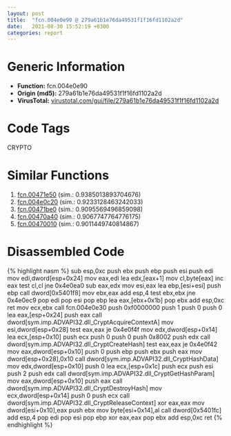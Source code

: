```yaml
---
layout: post
title:  "fcn.004e0e90 @ 279a61b1e76da49531f1f16fd1102a2d"
date:   2021-08-30 15:52:19 +0300
categories: report
---
```


# Generic Information
- **Function:** fcn.004e0e90
- **Origin (md5):** 279a61b1e76da49531f1f16fd1102a2d
- **VirusTotal:** [virustotal.com/gui/file/279a61b1e76da49531f1f16fd1102a2d][virustotal_ref]

# Code Tags
<span class="tag" id="CRYPTO">CRYPTO</span>


# Similar Functions

1. [fcn.00471e50][similar_1_ref] (sim.: 0.9385013893704676)
2. [fcn.004e0c20][similar_2_ref] (sim.: 0.9233128463242033)
3. [fcn.00471be0][similar_3_ref] (sim.: 0.9095569496859098)
4. [fcn.00470a40][similar_4_ref] (sim.: 0.9067747764776175)
5. [fcn.00470010][similar_5_ref] (sim.: 0.9011449740814867)


# Disassembled Code

{% highlight nasm %}
sub esp,0xc
push ebx
push ebp
push esi
push edi
mov edi,dword[esp+0x24]
mov eax,edi
lea edx,[eax+1]
mov cl,byte[eax]
inc eax
test cl,cl
jne 0x4e0ea0
sub eax,edx
mov esi,eax
lea ebp,[esi+esi]
push ebp
call dword[0x5401f8]
mov ebx,eax
add esp,4
test ebx,ebx
jne 0x4e0ec9
pop edi
pop esi
pop ebp
lea eax,[ebx+0x1b]
pop ebx
add esp,0xc
ret 
mov ecx,ebx
call fcn.004e0e30
push 0xf0000000
push 1
push 0
push 0
lea eax,[esp+0x24]
push eax
call dword[sym.imp.ADVAPI32.dll_CryptAcquireContextA]
mov esi,dword[esp+0x28]
test eax,eax
je 0x4e0f4f
mov edx,dword[esp+0x14]
lea ecx,[esp+0x10]
push ecx
push 0
push 0
push 0x8002
push edx
call dword[sym.imp.ADVAPI32.dll_CryptCreateHash]
test eax,eax
je 0x4e0f42
mov eax,dword[esp+0x10]
push 0
push ebp
push ebx
push eax
mov dword[esp+0x28],0x10
call dword[sym.imp.ADVAPI32.dll_CryptHashData]
mov edx,dword[esp+0x10]
push 0
lea ecx,[esp+0x1c]
push ecx
push esi
push 2
push edx
call dword[sym.imp.ADVAPI32.dll_CryptGetHashParam]
mov eax,dword[esp+0x10]
push eax
call dword[sym.imp.ADVAPI32.dll_CryptDestroyHash]
mov ecx,dword[esp+0x14]
push 0
push ecx
call dword[sym.imp.ADVAPI32.dll_CryptReleaseContext]
xor eax,eax
mov dword[esi+0x10],eax
push ebx
mov byte[esi+0x14],al
call dword[0x5401fc]
add esp,4
pop edi
pop esi
pop ebp
xor eax,eax
pop ebx
add esp,0xc
ret 
{% endhighlight %}


[similar_1_ref]: /report/fcn.00471e50@289859175c221b107317af7727d26c17
[similar_2_ref]: /report/fcn.004e0c20@279a61b1e76da49531f1f16fd1102a2d
[similar_3_ref]: /report/fcn.00471be0@289859175c221b107317af7727d26c17
[similar_4_ref]: /report/fcn.00470a40@4fe6510221c33bf023f6abed461fc13f
[similar_5_ref]: /report/fcn.00470010@4fe6510221c33bf023f6abed461fc13f
[virustotal_ref]: https://www.virustotal.com/gui/file/279a61b1e76da49531f1f16fd1102a2d